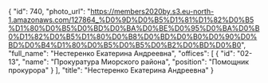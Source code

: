{
    "id": 740,
    "photo_url": "https://members2020by.s3.eu-north-1.amazonaws.com/127864_%D0%9D%D0%B5%D1%81%D1%82%D0%B5%D1%80%D0%B5%D0%BD%D0%BA%D0%BE%D0%95%D0%BA%D0%B0%D1%82%D0%B5%D1%80%D0%B8%D0%BD%D0%B0%D0%90%D0%BD%D0%B4%D1%80%D0%B5%D0%B5%D0%B2%D0%BD%D0%B0",
    "full_name": "Нестеренко Екатерина Андреевна",
    "offices": [
        {
            "id": "02-13",
            "name": "Прокуратура Миорского района",
            "position": "Помощник прокурора"
        }
    ],
    "title": "Нестеренко Екатерина Андреевна"
}